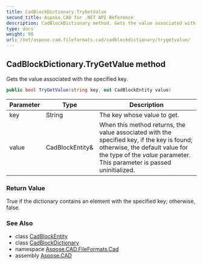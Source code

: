 ```yaml
---
title: CadBlockDictionary.TryGetValue
second_title: Aspose.CAD for .NET API Reference
description: CadBlockDictionary method. Gets the value associated with the specified key
type: docs
weight: 90
url: /net/aspose.cad.fileformats.cad/cadblockdictionary/trygetvalue/
---
```

## CadBlockDictionary.TryGetValue method

Gets the value associated with the specified key.

```csharp
public bool TryGetValue(string key, out CadBlockEntity value)
```

| Parameter | Type | Description |
| --- | --- | --- |
| key | String | The key whose value to get. |
| value | CadBlockEntity& | When this method returns, the value associated with the specified key, if the key is found; otherwise, the default value for the type of the *value* parameter. This parameter is passed uninitialized. |

### Return Value

True if the dictionary contains an element with the specified key; otherwise, false.

### See Also

* class [CadBlockEntity](../../../aspose.cad.fileformats.cad.cadobjects/cadblockentity/)
* class [CadBlockDictionary](../)
* namespace [Aspose.CAD.FileFormats.Cad](../../../aspose.cad.fileformats.cad/)
* assembly [Aspose.CAD](../../../)


